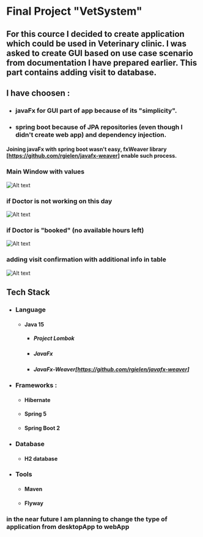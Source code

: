 
# Final Project "VetSystem"

## For this cource I decided to create application which could be used in Veterinary clinic. I was asked to create GUI based on use case scenario from documentation I have prepared earlier. This part contains adding visit to database. 

 ## I have choosen :
  * ### javaFx for GUI part of app because of its "simplicity". 
  * ### spring boot because of JPA repositories (even though I didn't create web app)  and dependency injection. 
  
 #### Joining javaFx with spring boot wasn't easy, fxWeaver library [https://github.com/rgielen/javafx-weaver] enable such process. 

### Main Window with values  
![Alt text](https://lh3.googleusercontent.com/qjKrHng4m4EeqfWK-Oi0x8kUJuKnA2SlfkQ3C1FPO4slg3gEaVxRsq5plCU_XWsybi2XLXla6J7QFUmZc9sdR3wx0X0BiaQIF3BK8LmxvUmaKqiVIbNvpsXvORzNPpR8TWByZeZUJzWTu6Ad-3vhagjSd6CqNGOzZB-dTFryfeKJxaMTeHHzfy7WlfPX6UgvXNIKhVQ0nw3_fa06jD4433ixUeGl5p8KHewiKUCBMiTRThW_4eCZBP_2jr6kdWRw2v2-NL7vwa96CsFdf6La4WVyjZ7TV_abIBLOT0jxQFmCMBjGR5fc-KcdhBkRDy17wMGM2ZNMtYku8rx54nY9OOFMsL4jgjZoup5bl8Hz8B_vrlwd8s6rdx7NbcTg_tBpF2A5DY0VxGAwB_5OmVLF2SNJC7pl98isac7D3sb2BDLg5OxtH5D-GUWCBncfT4y6p0L_0LdPy5LmnzY0qTP02j9Ik7nGTYrXvB_pEyD7YBKROLXHLDRL5DmsyKGcmw4ub9_ZoOwvzTIau4kWGnZaqhpYh9MW65xQTHXUqkflBOr-5VnJCpN1Hy2J1IB-fiexQPAJ0f8CFxMccYV4NWJ4taj2YssjOHh97qbwGjZyfciW6c46i-VhAqDsYtgYGZjWUzc0fBLsLp2y81W9IDrunG_g41UR1y3vrRflowJh8GIYs08ODcIg46Wiv_sdm4qOeluU0nw16aUtLTa73uwme3o=w553-h318-no?authuser=2)

### if Doctor is not working on this day

![Alt text](https://lh3.googleusercontent.com/b5-TITjKa_LqKbxGiLLqmB6ERQJBYmM1t5UX00B9N5NIx-hDi-sXLM0Um1_QXkX9IChcoK4YvSDiGd9rNfEePKbtTTQNtnwcYLudFVBLhuQhTuiBPatahJh86ULw7IYr3BDSKusAJbYCGctepDAYRwtgRQ3Yij_F7pGhOfp_dNENTQkPdVHRzoUaydMdyAXFzeOHMh9M9G9bkX5zijv_SN1kUov1WORo39i4jLpCciq9XmlTKoVhEMTFhFTNMEcDZTHiNQGkyi6itKT86NNxXltOxLGD7Co39TxR1aDkMuvx8yy2XIwkhUShdKM4M3jTAcWQFSQU43z8TdYyg6SfC4SvILTxlTqIxdazTKH1edcnJVNOBPRYlJUtJhPJ5f8zmriyEDP3duyLYAbxZLR-52_fghMymgGvhdb_f5t0zonlFd-OQt0rtadFCljBMD8X__5rM_Lzrkavy84pAmDo42GKzfNs1fUEVxlizBD7J4pjwHoPFIWQFn6eF2ijrzFPNOOMDH4mY5uPIz3PtqsC01iQbUbVVFt_QbhwI3IAn-k45w2Cyqx6E9f_bGpqZOdMoB-f7QlQuzG79xtVZAFp6-MYK7_Hdsk7CFK5IDpr1n2nHssbnr7zwIJXjjcnjkw3XW4e_cHLBcurley-r-MDsBqYUGvzn41tcAI4sVpHiqNJ5cajagv-Bjl-zHqeXs-KDbM12oz4cjf31DhAcCMRSxs=w553-h317-no?authuser=2)

### if Doctor is "booked" (no available hours left)

![Alt text](https://lh3.googleusercontent.com/cVT0qGxBXagTRzQANhwZVcoMALVTQUtWApWtOnK246B_rD6evZTPAZ1h3l4lxZY606ru6bJHhHdd2_fOVa4avtNpu8G2nsR3J0RZiqrFj7AvdHrzwhHA5nR-7cs01ntwSw_FyQRN82-otGuYsRVXwGYuStXsXcTLyZcyaqDBLWJsUhN11LDvD68PPsIzHRImFd9NrtOlQ1ZC1JYBdUS1i1MbMHu7UnE2kzeoNqPb9yKXTnvKzS5ALaW45eTjMsRLvRhigHe6t5W8khWj5srH3ZRvL6n1PMuNVyTviHh5wX1QsEsKdvlypWgH8JlEcbPD5VioB7K6aYrbP_Y1Waf0pDc7TfFL8SrfEE5sA4GJSuOjmzjoxk6LTKwhabyIrQ8CwWFivlkfYO5FVkd4aal9rHo-VOhb1Bkv7uUvkAkX6kwLPR89v-yIMPNiE6jE6pZY_ZSCbz4nHGbVqHxXmTelhdqFWW8LPx4uAFQJtJCi4EdcQ6pWDXJzChm09lMqstJfdsWDC3a43vUvVE84NsRILEIrM45nMcVDD7fkT1_o6TC_tLQVMzUDNNOZnIqGMJ9YpX6TzV56PBQAyzH2WVzMVUbWELzLnyB1NTNYNlMy1qNEuItEvKpfYTliPrH2DUS3KGgRMBbC6tg96ojdeNF8ytt4RylSCveQ6R3Sx5DZV5XFEqn-GabxRrHHDCInpyQImjQLxMQ88M026VxjJLuSh7o=w553-h319-no?authuser=2)

### adding visit confirmation with additional info in table

![Alt text](https://lh3.googleusercontent.com/bUKrTLproWf9e5DYsseiz1KUDIFJ-zUEpEqcayLNvJnfQiWeawjHCcNOQlDOYlFDGYQdRbqRjplvDjKUE2bQC6BvIEeO1B42aW2ZhSHM-H_aSjEnKJiR60TL2I9pxdYg6tqGMDiPI1CwLZk7fyQ84B9e41VLahaHvHPMPoo1eOjjXBjxXix0YahBtFpg-Te3I2SeBMjJdq_1Y7R6ML155zVxyItD3K-QnLFz2UcZa5PzXb1FESxArqLeYxBuaasC00kugOvX2SmnKFU0L7L3fWPXdF_hNOFa-cdBBzDuWptD9HoabzgyUE1jt2oq0LtOd9KCgjKv11ZyijaUH4KyMaAY-GJfZoOzf68kvJXApOqprEh6RV_oXLehGDbifRbrVd0Y-8mwr7X_7prWeD9FoHwFt56ZCxiIK4piTLmbvIpx0-31GQHEI-fj6yN9RgRdrycFRYWigGEaSohmyRZipvob1GDwmAPU-ATX0pH5uHy1eSpGCnVkpbUC9ynaZLWlBgLsEv9e1qlTpqa2jHBgER7Kde8HTYRALn7ghFmOoh0Jlsx_tbvNg5dW1Z5tgm65FPkyN3xreCGKbJszejuTYov0_SMz2Eh1_8L52X4TPiyrbj_Qm7DL4GUFdlAGLWkxtRrCnL4g-23bxMn2EitGlc94HQ7nXHdvrsuUojeOa3oYTVUL2HEMR6_WuWTD1E6MFihaFKEK1jwHCXaCRDTFFPQ=w553-h317-no?authuser=2)

## Tech Stack

* ### Language
  * #### Java 15
    * ##### Project Lombok
    * ##### JavaFx
    * ##### JavaFx-Weaver[https://github.com/rgielen/javafx-weaver]
* ### Frameworks : 
  * #### Hibernate
  * #### Spring 5
  * #### Spring Boot 2 
* ### Database
  * #### H2 database
* ### Tools
  * #### Maven
  * #### Flyway



### in the near future I am planning to change the type of application from desktopApp to webApp
